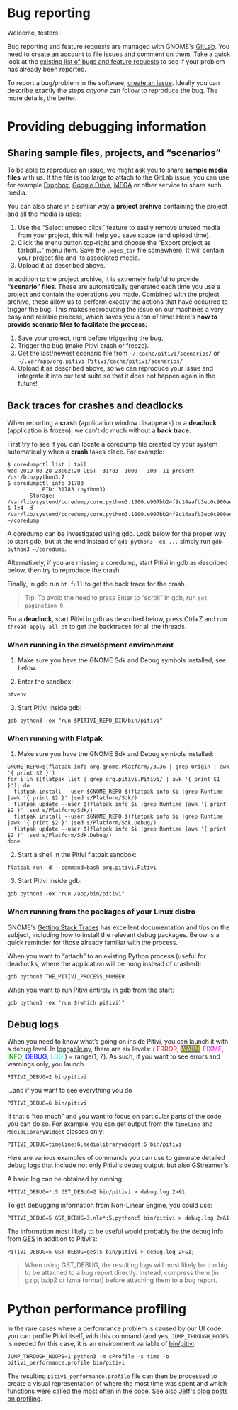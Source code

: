 # Bug reporting

Welcome, testers!

Bug reporting and feature requests are managed with GNOME's
[GitLab](https://gitlab.gnome.org/). You need to create
an account to file issues and comment on them. Take a quick look at the
[existing list of bugs and feature
requests](https://gitlab.gnome.org/GNOME/pitivi/issues) to see if
your problem has already been reported.

To report a bug/problem in the software, [create an
issue](https://gitlab.gnome.org/GNOME/pitivi/issues/new?issue%5Bassignee_id%5D=&issue%5Bmilestone_id%5D=).
Ideally you can describe exactly the steps *anyone* can follow to
reproduce the bug. The more details, the better.

# Providing debugging information

## Sharing sample files, projects, and “scenarios”

To be able to reproduce an issue, we might ask you to share **sample
media files** with us. If the file is too large to attach to the GitLab
issue, you can use for example [Dropbox](https://www.dropbox.com/),
[Google Drive](https://drive.google.com/), [MEGA](https://mega.nz/) or
other service to share such media.

You can also share in a similar way a **project archive** containing the
project and all the media is uses:

1.  Use the “Select unused clips” feature to easily remove unused media
    from your project, this will help you save space (and upload time).
2.  Click the menu button top-right and choose the “Export project as
    tarball...” menu item. Save the `.xges_tar` file somewhere. It will
    contain your project file and its associated media.
3.  Upload it as described above.

In addition to the project archive, it is extremely helpful to provide
**“scenario” files**. These are automatically generated each time you
use a project and contain the operations you made. Combined with the
project archive, these allow us to perform exactly the actions that have
occurred to trigger the bug. This makes reproducing the issue on our
machines a very easy and reliable process, which saves you a ton of
time! Here's **how to provide scenario files to facilitate the
process:**

1.  Save your project, right before triggering the bug.
2.  Trigger the bug (make Pitivi crash or freeze).
3.  Get the last/newest scenario file from `~/.cache/pitivi/scenarios/`
    or `~/.var/app/org.pitivi.Pitivi/cache/pitivi/scenarios/`
4.  Upload it as described above, so we can reproduce your issue and
    integrate it into our test suite so that it does not happen again in
    the future!


## Back traces for crashes and deadlocks

When reporting a **crash** (application window disappears) or a
**deadlock** (application is frozen), we can't do much without a
**back trace**.

First try to see if you can locate a coredump file created by your
system automatically when a **crash** takes place. For example:

```
$ coredumpctl list | tail
Wed 2019-08-28 23:02:20 CEST  31783  1000   100  11 present   /usr/bin/python3.7
$ coredumpctl info 31783
           PID: 31783 (python3)
       Storage: /var/lib/systemd/coredump/core.python3.1000.e907bb24f9c14aafb3ec0c900ee5bc4a.31783.1567026134000000.lz4
$ lz4 -d /var/lib/systemd/coredump/core.python3.1000.e907bb24f9c14aafb3ec0c900ee5bc4a.31783.1567026134000000.lz4 ~/coredump
```

A coredump can be investigated using gdb. Look below for the proper way
to start gdb, but at the end instead of `gdb python3 -ex ...` simply run
`gdb python3 ~/coredump`.

Alternatively, if you are missing a coredump, start Pitivi in gdb as
described below, then try to reproduce the crash.

Finally, in gdb run `bt full` to get the back trace for the crash.

> Tip: To avoid the need to press Enter to “scroll” in gdb,
> run `set pagination 0`.

For a **deadlock**, start Pitivi in gdb as described below, press Ctrl+Z
and run `thread apply all bt` to get the backtraces for all the threads.

### When running in the development environment

1. Make sure you have the GNOME Sdk and Debug symbols installed,
see below.

2. Enter the sandbox:

```
ptvenv
```

3. Start Pitivi inside gdb:

```
gdb python3 -ex "run $PITIVI_REPO_DIR/bin/pitivi"
```

### When running with Flatpak

1. Make sure you have the GNOME Sdk and Debug symbols installed:

```
GNOME_REPO=$(flatpak info org.gnome.Platform//3.36 | grep Origin | awk '{ print $2 }')
for i in $(flatpak list | grep org.pitivi.Pitivi/ | awk '{ print $1 }'); do
  flatpak install --user $GNOME_REPO $(flatpak info $i |grep Runtime |awk '{ print $2 }' |sed s/Platform/Sdk/)
  flatpak update --user $(flatpak info $i |grep Runtime |awk '{ print $2 }' |sed s/Platform/Sdk/)
  flatpak install --user $GNOME_REPO $(flatpak info $i |grep Runtime |awk '{ print $2 }' |sed s/Platform/Sdk.Debug/)
  flatpak update --user $(flatpak info $i |grep Runtime |awk '{ print $2 }' |sed s/Platform/Sdk.Debug/)
done
```

2. Start a shell in the Pitivi flatpak sandbox:

```
flatpak run -d --command=bash org.pitivi.Pitivi
```

3. Start Pitivi inside gdb:

```
gdb python3 -ex "run /app/bin/pitivi"
```

### When running from the packages of your Linux distro

GNOME's [Getting Stack Traces] has excellent documentation and tips
on the subject, including how to install the relevant debug
packages. Below is a quick reminder for those already familiar with
the process.

When you want to “attach” to an existing Python process (useful for
deadlocks, where the application will be hung instead of crashed):

```
gdb python3 THE_PITIVI_PROCESS_NUMBER
```

When you want to run Pitivi entirely in gdb from the start:

```
gdb python3 -ex "run $(which pitivi)"
```


## Debug logs

When you need to know what’s going on inside Pitivi, you can launch it
with a debug level. In
[loggable.py](https://gitlab.gnome.org/GNOME/pitivi/blob/master/pitivi/utils/loggable.py#L61),
there are six levels: ( <span style="color:red;">ERROR</span>,
<span style="color:yellow; background-color:gray;">WARN</span>,
<span style="color:magenta;">FIXME</span>,
<span style="color:green;">INFO</span>,
<span style="color:blue;">DEBUG</span>,
<span style="color:cyan;">LOG</span> ) = range(1, 7). As such, if you
want to see errors and warnings only, you launch

```
PITIVI_DEBUG=2 bin/pitivi
```

...and if you want to see everything you do

```
PITIVI_DEBUG=6 bin/pitivi
```

If that's “too much” and you want to focus on particular parts of the
code, you can do so. For example, you can get output from the `Timeline`
and `MediaLibraryWidget` classes only:

```
PITIVI_DEBUG=timeline:6,medialibrarywidget:6 bin/pitivi
```

Here are various examples of commands you can use to generate detailed
debug logs that include not only Pitivi's debug output, but also
GStreamer's:

A basic log can be obtained by running:

```
PITIVI_DEBUG=*:5 GST_DEBUG=2 bin/pitivi > debug.log 2>&1
```

To get debugging information from Non-Linear Engine, you could use:

```
PITIVI_DEBUG=5 GST_DEBUG=3,nle*:5,python:5 bin/pitivi > debug.log 2>&1
```

The information most likely to be useful would probably be the debug
info from [GES](GES.md) in addition to Pitivi's:

```
PITIVI_DEBUG=5 GST_DEBUG=ges:5 bin/pitivi > debug.log 2>&1;
```


> When using GST\_DEBUG, the resulting logs will most likely be too
> big to be attached to a bug report directly. Instead, compress them
> (in gzip, bzip2 or lzma format) before attaching them to a bug report.


# Python performance profiling

In the rare cases where a performance problem is caused by our UI code,
you can profile Pitivi itself, with this command (and yes,
`JUMP_THROUGH_HOOPS` is needed for this case, it is an environment
variable of
[bin/pitivi](https://gitlab.gnome.org/GNOME/pitivi/blob/master/bin/pitivi.in):

```
JUMP_THROUGH_HOOPS=1 python3 -m cProfile -s time -o pitivi_performance.profile bin/pitivi
```

The resulting `pitivi_performance.profile` file can then be processed
to create a visual representation of where the most time was spent and
which functions were called the most often in the code. See also [Jeff's
blog posts on profiling](http://jeff.ecchi.ca/blog/tag/profiling/).

[Getting Stack Traces]: https://wiki.gnome.org/Community/GettingInTouch/Bugzilla/GettingTraces
